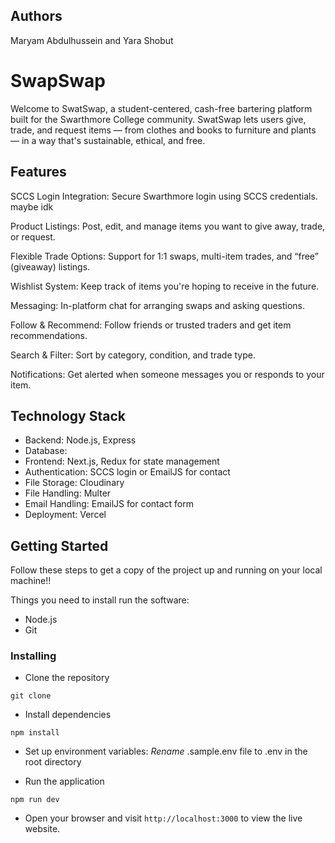 ## Authors
Maryam Abdulhussein and Yara Shobut

# SwapSwap
Welcome to SwatSwap, a student-centered, cash-free bartering platform built for the Swarthmore College community. SwatSwap lets users give, trade, and request items — from clothes and books to furniture and plants — in a way that's sustainable, ethical, and free.

## Features
SCCS Login Integration: Secure Swarthmore login using SCCS credentials. maybe idk

Product Listings: Post, edit, and manage items you want to give away, trade, or request.

Flexible Trade Options: Support for 1:1 swaps, multi-item trades, and “free” (giveaway) listings.

Wishlist System: Keep track of items you're hoping to receive in the future.

Messaging: In-platform chat for arranging swaps and asking questions.

Follow & Recommend: Follow friends or trusted traders and get item recommendations.

Search & Filter: Sort by category, condition, and trade type.

Notifications: Get alerted when someone messages you or responds to your item.

## Technology Stack

- Backend: Node.js, Express
- Database: 
- Frontend: Next.js, Redux for state management
- Authentication: SCCS login or EmailJS for contact
- File Storage: Cloudinary
- File Handling: Multer
- Email Handling: EmailJS for contact form
- Deployment: Vercel

## Getting Started

Follow these steps to get a copy of the project up and running on your local machine!!

Things you need to install run the software:
- Node.js
- Git

### Installing
- Clone the repository
```
git clone
```

- Install dependencies
```
npm install
```

- Set up environment variables: *Rename* .sample.env file to .env in the root directory

- Run the application
```
npm run dev
```

- Open your browser and visit `http://localhost:3000` to view the live website.
